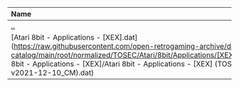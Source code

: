 |Name|Size|
|:---|---:|
|[..](../index.html)|DIR|
|[Atari 8bit - Applications - [XEX].dat](https://raw.githubusercontent.com/open-retrogaming-archive/dat-catalog/main/root/normalized/TOSEC/Atari/8bit/Applications/[XEX]/Atari 8bit - Applications - [XEX]/Atari 8bit - Applications - [XEX] (TOSEC-v2021-12-10_CM).dat)|68829|
